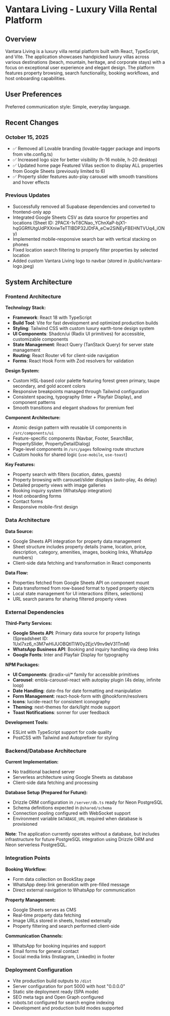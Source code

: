 # Vantara Living - Luxury Villa Rental Platform

## Overview

Vantara Living is a luxury villa rental platform built with React, TypeScript, and Vite. The application showcases handpicked luxury villas across various destinations (beach, mountain, heritage, and corporate stays) with a focus on exceptional user experience and elegant design. The platform features property browsing, search functionality, booking workflows, and host onboarding capabilities.

## User Preferences

Preferred communication style: Simple, everyday language.

## Recent Changes

### October 15, 2025
- ✅ Removed all Lovable branding (lovable-tagger package and imports from vite.config.ts)
- ✅ Increased logo size for better visibility (h-16 mobile, h-20 desktop)
- ✅ Updated home page Featured Villas section to display ALL properties from Google Sheets (previously limited to 6)
- ✅ Property slider features auto-play carousel with smooth transitions and hover effects

### Previous Updates
- Successfully removed all Supabase dependencies and converted to frontend-only app
- Integrated Google Sheets CSV as data source for properties and locations (Sheet ID: 2PACX-1vT8CNao_YChnXaP-bjX1-hqGGRflUtgUdPXXniwTeTTlBDP32JDtFA_eCw2SiNEyFBEHNTVUq4_iONy)
- Implemented mobile-responsive search bar with vertical stacking on phones
- Fixed location search filtering to properly filter properties by selected location
- Added custom Vantara Living logo to navbar (stored in /public/vantara-logo.jpeg)

## System Architecture

### Frontend Architecture

**Technology Stack:**
- **Framework**: React 18 with TypeScript
- **Build Tool**: Vite for fast development and optimized production builds
- **Styling**: Tailwind CSS with custom luxury earth-tone design system
- **UI Components**: Shadcn/ui (Radix UI primitives) for accessible, customizable components
- **State Management**: React Query (TanStack Query) for server state management
- **Routing**: React Router v6 for client-side navigation
- **Forms**: React Hook Form with Zod resolvers for validation

**Design System:**
- Custom HSL-based color palette featuring forest green primary, taupe secondary, and gold accent colors
- Responsive breakpoints managed through Tailwind configuration
- Consistent spacing, typography (Inter + Playfair Display), and component patterns
- Smooth transitions and elegant shadows for premium feel

**Component Architecture:**
- Atomic design pattern with reusable UI components in `/src/components/ui`
- Feature-specific components (Navbar, Footer, SearchBar, PropertySlider, PropertyDetailDialog)
- Page-level components in `/src/pages` following route structure
- Custom hooks for shared logic (`use-mobile`, `use-toast`)

**Key Features:**
- Property search with filters (location, dates, guests)
- Property browsing with carousel/slider displays (auto-play, 4s delay)
- Detailed property views with image galleries
- Booking inquiry system (WhatsApp integration)
- Host onboarding forms
- Contact forms
- Responsive mobile-first design

### Data Architecture

**Data Source:**
- Google Sheets API integration for property data management
- Sheet structure includes property details (name, location, price, description, category, amenities, images, booking links, WhatsApp numbers)
- Client-side data fetching and transformation in React components

**Data Flow:**
- Properties fetched from Google Sheets API on component mount
- Data transformed from row-based format to typed property objects
- Local state management for UI interactions (filters, selections)
- URL search params for sharing filtered property views

### External Dependencies

**Third-Party Services:**
- **Google Sheets API**: Primary data source for property listings (Spreadsheet ID: 1Uxl7xz6_n3M7wHlJUOBQtlTlW0y2EjcV9nv9eV31TmM)
- **WhatsApp Business API**: Booking and inquiry handling via deep links
- **Google Fonts**: Inter and Playfair Display for typography

**NPM Packages:**
- **UI Components**: @radix-ui/* family for accessible primitives
- **Carousel**: embla-carousel-react with autoplay plugin (4s delay, infinite loop)
- **Date Handling**: date-fns for date formatting and manipulation
- **Form Management**: react-hook-form with @hookform/resolvers
- **Icons**: lucide-react for consistent iconography
- **Theming**: next-themes for dark/light mode support
- **Toast Notifications**: sonner for user feedback

**Development Tools:**
- ESLint with TypeScript support for code quality
- PostCSS with Tailwind and Autoprefixer for styling

### Backend/Database Architecture

**Current Implementation:**
- No traditional backend server
- Serverless architecture using Google Sheets as database
- Client-side data fetching and processing

**Database Setup (Prepared for Future):**
- Drizzle ORM configuration in `/server/db.ts` ready for Neon PostgreSQL
- Schema definitions expected in `@shared/schema`
- Connection pooling configured with WebSocket support
- Environment variable `DATABASE_URL` required when database is provisioned

**Note**: The application currently operates without a database, but includes infrastructure for future PostgreSQL integration using Drizzle ORM and Neon serverless PostgreSQL.

### Integration Points

**Booking Workflow:**
- Form data collection on BookStay page
- WhatsApp deep link generation with pre-filled message
- Direct external navigation to WhatsApp for communication

**Property Management:**
- Google Sheets serves as CMS
- Real-time property data fetching
- Image URLs stored in sheets, hosted externally
- Property filtering and search performed client-side

**Communication Channels:**
- WhatsApp for booking inquiries and support
- Email forms for general contact
- Social media links (Instagram, LinkedIn) in footer

### Deployment Configuration

- Vite production build outputs to `/dist`
- Server configuration for port 5000 with host "0.0.0.0"
- Static site deployment ready (SPA mode)
- SEO meta tags and Open Graph configured
- robots.txt configured for search engine indexing
- Development and production build modes supported
